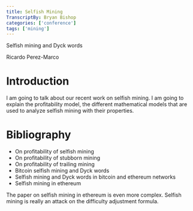 ```yaml
---
title: Selfish Mining
TranscriptBy: Bryan Bishop
categories: ['conference']
tags: ['mining']
---
```


Selfish mining and Dyck words

Ricardo Perez-Marco

# Introduction

I am going to talk about our recent work on selfish mining. I am going to explain the profitability model, the different mathematical models that are used to analyze selfish mining with their properties.

# Bibliography

* On profitability of selfish mining
* On profitability of stubborn mining
* On profitability of trailing mining
* Bitcoin selfish mining and Dyck words
* Selfish mining and Dyck words in bitcoin and ethereum networks
* Selfish mining in ethereum

The paper on selfish mining in ethereum is even more complex. Selfish mining is really an attack on the difficulty adjustment formula.


